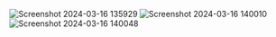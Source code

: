 ![Screenshot 2024-03-16 135929](https://github.com/Amisha0971/DROPDOWN-MENU-ANDROID/assets/136344215/36be0faf-e439-425f-9367-f509855da57b)
![Screenshot 2024-03-16 140010](https://github.com/Amisha0971/DROPDOWN-MENU-ANDROID/assets/136344215/a84619ae-1119-4eb6-b0b9-2b9db79f8d32)
![Screenshot 2024-03-16 140048](https://github.com/Amisha0971/DROPDOWN-MENU-ANDROID/assets/136344215/a3d90b54-7a80-4903-a91b-7672d6cf8568)
